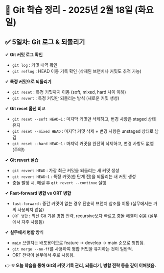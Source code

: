 # **📌 Git 학습 정리 - 2025년 2월 18일 (화요일)**

## **✅ 5일차: Git 로그 & 되돌리기**
✔ **Git 커밋 로그 확인**
- `git log` : 커밋 내역 확인
- `git reflog` : HEAD 이동 기록 확인 (삭제된 브랜치나 커밋도 추적 가능)

✔ **특정 커밋으로 되돌리기**
- `git reset` : 특정 커밋까지 이동 (soft, mixed, hard 차이 이해)
- `git revert` : 특정 커밋만 되돌리는 방식 (새로운 커밋 생성)

✔ **Git reset 옵션 비교**
- `git reset --soft HEAD~1` : 마지막 커밋만 삭제하고, 변경 사항은 staged 상태 유지
- `git reset --mixed HEAD` : 마지막 커밋 삭제 + 변경 사항은 unstaged 상태로 남김
- `git reset --hard HEAD~1` : 마지막 커밋을 완전히 삭제하고, 변경 사항도 없앰 (주의!)

✔ **Git revert 실습**
- `git revert HEAD` : 가장 최근 커밋을 되돌리는 새 커밋 생성
- `git revert HEAD~1` : 특정 커밋(한 단계 전)을 되돌리는 새 커밋 생성
- 충돌 발생 시, 해결 후 `git revert --continue` 실행

✔ **Fast-forward 병합 vs ORT 병합**
- `fast-forward` : 중간 커밋이 없는 경우 단순히 브랜치 참조를 이동 (실무에서는 거의 사용되지 않음)
- `ORT 병합` : 최신 Git 기본 병합 전략, recursive보다 빠르고 충돌 해결이 쉬움 (실무에서 자주 사용됨)

✔ **실무에서 병합 방식**
- `main` 브랜치는 배포용이므로 feature → develop → main 순으로 병합됨.
- `git merge --no-ff`를 사용하여 병합 커밋을 유지하는 것이 일반적.
- ORT 전략이 실무에서 주로 사용됨.

👉 **💡 오늘 학습을 통해 Git의 커밋 기록 관리, 되돌리기, 병합 전략 등을 깊이 이해했음.**
